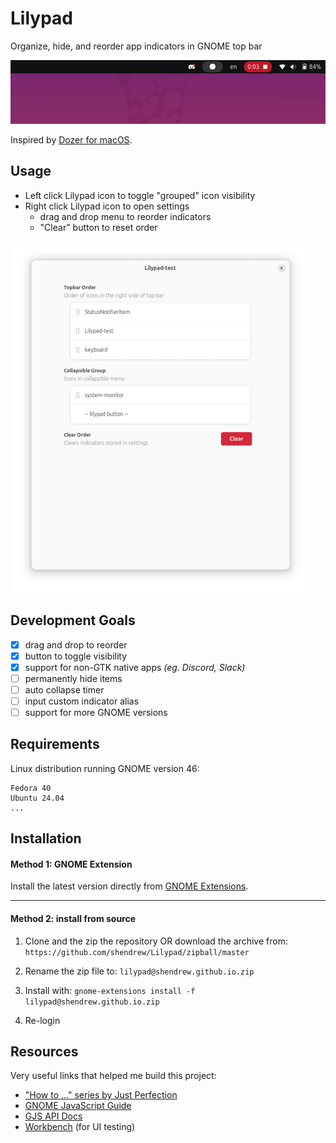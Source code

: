 # Lilypad
Organize, hide, and reorder app indicators in GNOME top bar

![demo](images/demo.gif)

Inspired by [Dozer for macOS](https://github.com/Mortennn/Dozer).

## Usage
- Left click Lilypad icon to toggle "grouped" icon visibility
- Right click Lilypad icon to open settings
    - drag and drop menu to reorder indicators
    - "Clear" button to reset order

![settings](images/settings.png)

## Development Goals
- [x] drag and drop to reorder
- [x] button to toggle visibility
- [x] support for non-GTK native apps *(eg. Discord, Slack)*
- [ ] permanently hide items
- [ ] auto collapse timer
- [ ] input custom indicator alias
- [ ] support for more GNOME versions

## Requirements
Linux distribution running GNOME version 46:
```
Fedora 40
Ubuntu 24.04
...
```

## Installation

#### Method 1: GNOME Extension
Install the latest version directly from [GNOME Extensions](https://extensions.gnome.org/extension/7266/lilypad/).

---

#### Method 2: install from source
1. Clone and the zip the repository OR download the archive from:
```https://github.com/shendrew/Lilypad/zipball/master```

2. Rename the zip file to:
```lilypad@shendrew.github.io.zip```

3. Install with:
```gnome-extensions install -f lilypad@shendrew.github.io.zip```

4. Re-login

## Resources
Very useful links that helped me build this project:
- ["How to ..." series by Just Perfection](https://www.youtube.com/watch?v=iMyR5lJf7dU&list=PLr3kuDAFECjZhW-p56BoVB7SubdUHBVQT)
- [GNOME JavaScript Guide](https://gjs.guide/extensions/)
- [GJS API Docs](https://gjs-docs.gnome.org/)
- [Workbench](https://apps.gnome.org/Workbench/) (for UI testing)